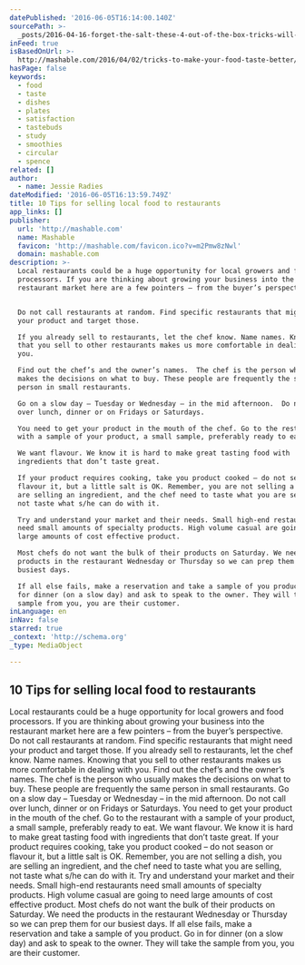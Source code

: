 ```yaml
---
datePublished: '2016-06-05T16:14:00.140Z'
sourcePath: >-
  _posts/2016-04-16-forget-the-salt-these-4-out-of-the-box-tricks-will-make-you.md
inFeed: true
isBasedOnUrl: >-
  http://mashable.com/2016/04/02/tricks-to-make-your-food-taste-better/#VjpZmG0f9iqK
hasPage: false
keywords:
  - food
  - taste
  - dishes
  - plates
  - satisfaction
  - tastebuds
  - study
  - smoothies
  - circular
  - spence
related: []
author:
  - name: Jessie Radies
dateModified: '2016-06-05T16:13:59.749Z'
title: 10 Tips for selling local food to restaurants
app_links: []
publisher:
  url: 'http://mashable.com'
  name: Mashable
  favicon: 'http://mashable.com/favicon.ico?v=m2Pmw8zNwl'
  domain: mashable.com
description: >-
  Local restaurants could be a huge opportunity for local growers and food
  processors. If you are thinking about growing your business into the
  restaurant market here are a few pointers – from the buyer’s perspective.


  Do not call restaurants at random. Find specific restaurants that might need
  your product and target those.

  If you already sell to restaurants, let the chef know. Name names. Knowing
  that you sell to other restaurants makes us more comfortable in dealing with
  you.

  Find out the chef’s and the owner’s names.  The chef is the person who usually
  makes the decisions on what to buy. These people are frequently the same
  person in small restaurants.

  Go on a slow day – Tuesday or Wednesday – in the mid afternoon.  Do not call
  over lunch, dinner or on Fridays or Saturdays.

  You need to get your product in the mouth of the chef. Go to the restaurant
  with a sample of your product, a small sample, preferably ready to eat.

  We want flavour. We know it is hard to make great tasting food with
  ingredients that don’t taste great.

  If your product requires cooking, take you product cooked – do not season or
  flavour it, but a little salt is OK. Remember, you are not selling a dish, you
  are selling an ingredient, and the chef need to taste what you are selling,
  not taste what s/he can do with it.

  Try and understand your market and their needs. Small high-end restaurants
  need small amounts of specialty products. High volume casual are going to need
  large amounts of cost effective product.

  Most chefs do not want the bulk of their products on Saturday. We need the
  products in the restaurant Wednesday or Thursday so we can prep them for our
  busiest days.

  If all else fails, make a reservation and take a sample of you product. Go in
  for dinner (on a slow day) and ask to speak to the owner. They will take the
  sample from you, you are their customer.
inLanguage: en
inNav: false
starred: true
_context: 'http://schema.org'
_type: MediaObject

---
```

<article style=""><h1>10 Tips for selling local food to restaurants</h1><p>Local restaurants could be a huge opportunity for local growers and food processors. If you are thinking about growing your business into the restaurant market here are a few pointers – from the buyer’s perspective. Do not call restaurants at random. Find specific restaurants that might need your product and target those. If you already sell to restaurants, let the chef know. Name names. Knowing that you sell to other restaurants makes us more comfortable in dealing with you. Find out the chef’s and the owner’s names. The chef is the person who usually makes the decisions on what to buy. These people are frequently the same person in small restaurants. Go on a slow day – Tuesday or Wednesday – in the mid afternoon. Do not call over lunch, dinner or on Fridays or Saturdays. You need to get your product in the mouth of the chef. Go to the restaurant with a sample of your product, a small sample, preferably ready to eat. We want flavour. We know it is hard to make great tasting food with ingredients that don’t taste great. If your product requires cooking, take you product cooked – do not season or flavour it, but a little salt is OK. Remember, you are not selling a dish, you are selling an ingredient, and the chef need to taste what you are selling, not taste what s/he can do with it. Try and understand your market and their needs. Small high-end restaurants need small amounts of specialty products. High volume casual are going to need large amounts of cost effective product. Most chefs do not want the bulk of their products on Saturday. We need the products in the restaurant Wednesday or Thursday so we can prep them for our busiest days. If all else fails, make a reservation and take a sample of you product. Go in for dinner (on a slow day) and ask to speak to the owner. They will take the sample from you, you are their customer.</p></article>
